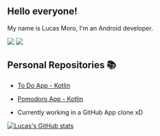 ## Hello everyone!

My name is Lucas Moro, I'm an Android developer.

<a href="https://www.linkedin.com/in/lucasrmoro/" target="_blank"><img src="https://img.shields.io/badge/-LinkedIn-%230077B5?style=for-the-badge&logo=linkedin&logoColor=white" target="_blank"></a> 
<a href="mailto:lucas.rmoro1@gmail.com?Subject=Título%20da%20mensagem" target="_blank"><img src="https://img.shields.io/badge/-Gmail-lightgray?style=for-the-badge&logo=Gmail&logoColor=white" target="_blank"></a> 

## Personal Repositories 📚

- [To Do App - Kotlin](https://github.com/lucasrmoro/ToDoListSantanderBootcamp)

- [Pomodoro App - Kotlin](https://github.com/lucasrmoro/PomodoroApp)

- Currently working in a GitHub App clone xD

[![Lucas's GitHub stats](https://github-readme-stats.vercel.app/api?username=lucasrmoro)](https://github.com/lucasrmoro/lucasrmoro)
